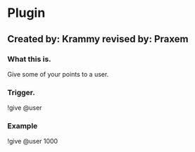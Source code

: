 # Plugin

## Created by: Krammy revised by: Praxem

### What this is.
Give some of your points to a user.

### Trigger.
!give @user <points>

### Example
!give @user 1000

